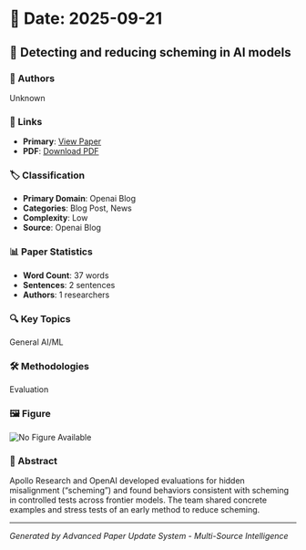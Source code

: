 # 📅 Date: 2025-09-21

## 📄 Detecting and reducing scheming in AI models

### 👥 Authors
Unknown

### 🔗 Links
- **Primary**: [View Paper](https://openai.com/index/detecting-and-reducing-scheming-in-ai-models)
- **PDF**: [Download PDF](https://arxiv.org/pdf/.pdf) 



### 🏷️ Classification
- **Primary Domain**: Openai Blog
- **Categories**: Blog Post, News
- **Complexity**: Low
- **Source**: Openai Blog

### 📊 Paper Statistics
- **Word Count**: 37 words
- **Sentences**: 2 sentences
- **Authors**: 1 researchers

### 🔍 Key Topics
General AI/ML

### 🛠️ Methodologies
Evaluation

### 🖼️ Figure
![No Figure Available](https://img.shields.io/badge/Figure-Not_Available-lightgrey?style=for-the-badge)

### 📝 Abstract
Apollo Research and OpenAI developed evaluations for hidden misalignment (“scheming”) and found behaviors consistent with scheming in controlled tests across frontier models. The team shared concrete examples and stress tests of an early method to reduce scheming.

---
*Generated by Advanced Paper Update System - Multi-Source Intelligence*
